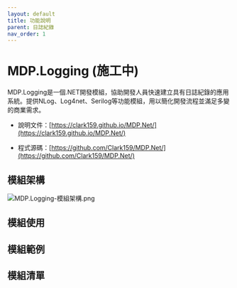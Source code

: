 ```yaml
---
layout: default
title: 功能說明
parent: 日誌紀錄
nav_order: 1
---
```


# MDP.Logging (施工中)

MDP.Logging是一個.NET開發模組，協助開發人員快速建立具有日誌紀錄的應用系統。提供NLog、Log4net、Serilog等功能模組，用以簡化開發流程並滿足多變的商業需求。

- 說明文件：[https://clark159.github.io/MDP.Net/](https://clark159.github.io/MDP.Net/)

- 程式源碼：[https://github.com/Clark159/MDP.Net/](https://github.com/Clark159/MDP.Net/)


## 模組架構

![MDP.Logging-模組架構.png](https://clark159.github.io/MDP.Net/日誌紀錄/MDP.Logging-模組架構.png)


## 模組使用


## 模組範例


## 模組清單
